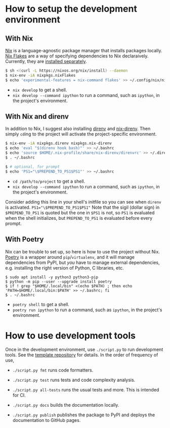 # How to setup the development environment

## With Nix

[Nix] is a language-agnostic package manager that installs packages locally. [Nix Flakes] are a way
of specifying dependencies to Nix declaraively. Currently, they are [installed separately][install
nix flakes].

```sh
$ sh <(curl -L https://nixos.org/nix/install) --daemon
$ nix-env -iA nixpkgs.nixFlakes
$ echo 'experimental-features = nix-command flakes' >> ~/.config/nix/nix.conf
```

- `nix develop` to get a shell.
- `nix develop --command ipython` to run a command, such as `ipython`, in the project's environment.

[nix]: https://nixos.org/
[nix flakes]: https://nixos.wiki/wiki/Flakes
[install nix flakes]: https://nixos.wiki/wiki/Flakes#Installing_flakes

## With Nix and direnv

In addition to Nix, I suggest also installing [direnv] and [nix-direnv]. Then simply `cd`ing to the
project will activate the project-specific environment.

```sh
$ nix-env -iA nixpkgs.direnv nixpkgs.nix-direnv
$ echo 'eval "$(direnv hook bash)"' >> ~/.bashrc
$ echo 'source $HOME/.nix-profile/share/nix-direnv/direnvrc' >> ~/.direnvrc
$ . ~/.bashrc

$ # optional, for prompt
$ echo 'PS1="\$PREPEND_TO_PS1$PS1"' >> ~/.bashrc
```

- `cd /path/to/project` to get a shell.
- `nix develop --command ipython` to run a command, such as `ipython`, in the project's environment.

Consider adding this line in your shell's initfile so you can see when `direnv` is
activated. `PS1="\$PREPEND_TO_PS1$PS1"` Note that the sigil (dollar sign) in `$PREPEND_TO_PS1` is
quoted but the one in `$PS1` is not, so `PS1` is evaluated when the shell initializes, but
`PREPEND_TO_PS1` is evaluated before every prompt.

[direnv]: https://direnv.net/
[nix-direnv]: https://github.com/nix-community/nix-direnv

## With Poetry

Nix can be trouble to set up, so here is how to use the project without Nix. [Poetry] is a wrapper
around `pip`/`virtualenv`, and it will manage dependencies from PyPI, but *you* have to manage
external dependencies, e.g. installing the right version of Python, C libraries, etc.

```
$ sudo apt install -y python3 python3-pip
$ python -m pip --user --upgrade install poetry
$ if ! grep "$HOME/.local/bin" <(echo $PATH) ; then echo 'PATH=$HOME/.local/bin:$PATH' >> ~/.bashrc; fi
$ . ~/.bashrc
```

- `poetry shell` to get a shell.
- `poetry run ipython` to run a command, such as `ipython`, in the project's environment.

[poetry]: https://python-poetry.org/

# How to use development tools

Once in the development environment, use `./script.py` to run development tools. See the [template repository] for details. In the order of frequency of use,

- `./script.py fmt` runs code formatters.

- `./script.py test` runs tests and code complexity analysis.

- `./script.py all-tests` runs the usual tests and more. This is intended for CI.

- `./script.py docs` builds the documentation locally.

- `./script.py publish` publishes the package to PyPI and deploys the documentation to GitHub pages.

[autoimport]: https://lyz-code.github.io/autoimport/
[isort]: https://pycqa.github.io/isort/
[black]: https://black.readthedocs.io/en/stable/
[mypy]: https://mypy.readthedocs.io/en/stable/
[pylint]: https://pylint.org/
[pytest]: https://docs.pytest.org/en/7.0.x/
[coverage.py]: https://coverage.readthedocs.io/en/6.1.1/index.html
[radon]: https://radon.readthedocs.io/en/latest/
[proselint]: http://proselint.com/
[rstcheck]: https://github.com/myint/rstcheck
[twine]: https://twine.readthedocs.io/en/stable/
[tox]: https://tox.wiki/en/latest/
[bump2version]: https://github.com/c4urself/bump2version
[template repository]: https://github.com/charmoniumQ/sams-cookiecutter-pypackage/blob/main/README.md
